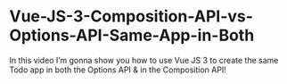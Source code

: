 # Vue-JS-3-Composition-API-vs-Options-API-Same-App-in-Both
In this video I’m gonna show you how to use Vue JS 3 to create the same Todo app in both the Options API &amp; in the Composition API!
